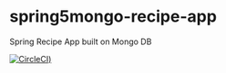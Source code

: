 # spring5mongo-recipe-app
Spring Recipe App built on Mongo DB

[![CircleCI](https://circleci.com/gh/kumarisaac/spring5mongo-recipe-app/tree/main.svg?style=svg))](https://circleci.com/gh/kumarisaac/spring5mongo-recipe-app/tree/main)